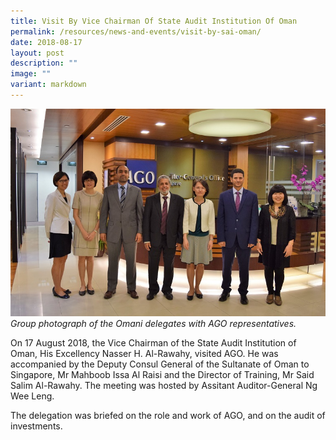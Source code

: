 ```yaml
---
title: Visit By Vice Chairman Of State Audit Institution Of Oman
permalink: /resources/news-and-events/visit-by-sai-oman/
date: 2018-08-17
layout: post
description: ""
image: ""
variant: markdown
---
```

![](/images/Visitors/2018_Oman.jpg)
*Group photograph of the Omani delegates with AGO representatives.* 

On 17 August 2018, the Vice Chairman of the State Audit Institution of Oman, His Excellency Nasser H. Al-Rawahy, visited AGO. He was accompanied by the Deputy Consul General of the Sultanate of Oman to Singapore, Mr Mahboob Issa Al Raisi and the Director of Training, Mr Said Salim Al-Rawahy. The meeting was hosted by Assitant Auditor-General Ng Wee Leng.

The delegation was briefed on the role and work of AGO, and on the audit of investments.